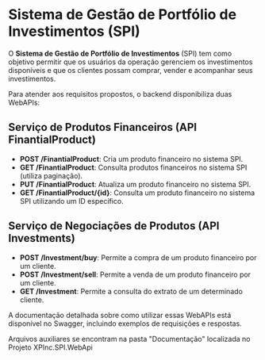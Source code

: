 # Sistema de Gestão de Portfólio de Investimentos (SPI)

O **Sistema de Gestão de Portfólio de Investimentos** (SPI) tem como objetivo permitir que os usuários da operação gerenciem os investimentos disponíveis e que os clientes possam comprar, vender e acompanhar seus investimentos.

Para atender aos requisitos propostos, o backend disponibiliza duas WebAPIs:

## Serviço de Produtos Financeiros (API FinantialProduct)

- **POST /FinantialProduct**: Cria um produto financeiro no sistema SPI.
- **GET /FinantialProduct**: Consulta produtos financeiros no sistema SPI (utiliza paginação).
- **PUT /FinantialProduct**: Atualiza um produto financeiro no sistema SPI.
- **GET /FinantialProduct/{id}**: Consulta um produto financeiro no sistema SPI utilizando um ID específico.

## Serviço de Negociações de Produtos (API Investments)

- **POST /Investment/buy**: Permite a compra de um produto financeiro por um cliente.
- **POST /Investment/sell**: Permite a venda de um produto financeiro por um cliente.
- **GET /Investment**: Permite a consulta do extrato de um determinado cliente.

A documentação detalhada sobre como utilizar essas WebAPIs está disponível no Swagger, incluindo exemplos de requisições e respostas.

Arquivos auxiliares se encontram na pasta "Documentação" localizada no Projeto XPInc.SPI.WebApi
